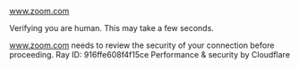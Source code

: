 www.zoom.com

Verifying you are human. This may take a few seconds.

www.zoom.com needs to review the security of your connection before proceeding.
Ray ID: 916ffe608f4f15ce
Performance & security by Cloudflare